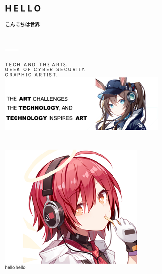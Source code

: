 <h1><strong>H E L L O</strong></h1>
<h3><strong>こんにちは世界</strong></h3>

<br>
<br>
<p aligh="right"><img src="https://github.com/D3FaltXD/D3FaltXD/blob/e27f915259c4fafdad8c18994dbd49d31d897960/Images/image%207.png"></p>
<p><br>
<emphasis>T E C H &nbsp; A N D &nbsp;  T H E&nbsp;  A R TS.
<br> G E E K  &nbsp; O F &nbsp; C Y B E R &nbsp; S E C U RI T Y.
<br> G R A P H I C &nbsp;  A R T I S T.</emphasis>
<img src="https://github.com/D3FaltXD/D3FaltXD/blob/9f2ea1d3dd0ad5a68b38df5153b809fd9bb2efce/Images/image_2022-09-17_164824017.png">
</p>
<p>
<br> <br>
<div align="left">
<img src="https://github.com/D3FaltXD/D3FaltXD/blob/393d40d3d54282dbc54742aa20df06f7b9a8ef7a/Images/left%20img%201.png">
 </div>
 <div alight="right">hello hello
</div>
</p>
